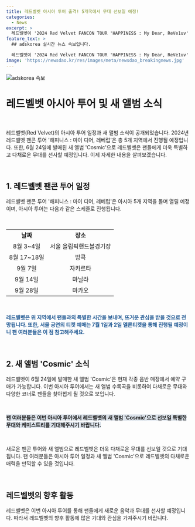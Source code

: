 ```yaml
---
title: 레드벨벳 아시아 투어 출격! 5개국에서 무대 선보일 예정!
categories:
  - News
excerpt: >
  레드벨벳이 '2024 Red Velvet FANCON TOUR 'HAPPINESS : My Dear, ReVe1uv' (2024 레드벨벳 팬콘 투어 '해피니스 : 마이 디어, 레베럽') 아시아 투어 일정을 공개했다. 그들은 8월 3~4일에 서울 공연을 시작으로 방콕, 자카르타, 마닐라, 마카오에서도 공연을 펼칠 예정이며, 신곡과 다양한 무대를 선보일 예정이다. 레드벨벳의 아시아 투어는 7월 1일과 2일 멜론티켓을 통해 티켓 예매가 시작될 예정으로, 팬들의 뜨거운 관심이 기대된다. 현재 그들의 새 앨범 'Cosmic'은 예약 구매가 가능하다.
feature_text: >
  ## adskorea 실시간 뉴스 속보입니다.

  레드벨벳이 '2024 Red Velvet FANCON TOUR 'HAPPINESS : My Dear, ReVe1uv' (2024 레드벨벳 팬콘 투어 '해피니스 : 마이 디어, 레베럽') 아시아 투어 일정을 공개했다. 그들은 8월 3~4일에 서울 공연을 시작으로 방콕, 자카르타, 마닐라, 마카오에서도 공연을 펼칠 예정이며, 신곡과 다양한 무대를 선보일 예정이다. 레드벨벳의 아시아 투어는 7월 1일과 2일 멜론티켓을 통해 티켓 예매가 시작될 예정으로, 팬들의 뜨거운 관심이 기대된다. 현재 그들의 새 앨범 'Cosmic'은 예약 구매가 가능하다.
image: 'https://newsdao.kr/res/images/meta/newsdao_breakingnews.jpg'
---
```


<p><img src="https://newsdao.kr/res/images/meta/newsdao_breakingnews.jpg" alt="adskorea 속보" /></p>

<h1 data-ke-size="size26">레드벨벳 아시아 투어 및 새 앨범 소식</h1>

<p data-ke-size="size16">&nbsp;</p>

<p>레드벨벳(Red Velvet)의 아시아 투어 일정과 새 앨범 소식이 공개되었습니다. 2024년 레드벨벳 팬콘 투어 '해피니스 : 마이 디어, 레베럽'은 총 5개 지역에서 진행될 예정입니다. 또한, 6월 24일에 발매된 새 앨범 'Cosmic'으로 레드벨벳은 팬들에게 더욱 특별하고 다채로운 무대를 선사할 예정입니다. 이제 자세한 내용을 살펴보겠습니다.</p>

<p data-ke-size="size16">&nbsp;</p>

<h2 data-ke-size="size24">1. 레드벨벳 팬콘 투어 일정</h2>

<p data-ke-size="size16">레드벨벳 팬콘 투어 '해피니스 : 마이 디어, 레베럽'은 아시아 5개 지역을 돌며 열릴 예정이며, 아시아 투어는 다음과 같은 스케줄로 진행됩니다.</p>

<p data-ke-size="size16">&nbsp;</p>

<table>
  <tr>
    <td style="text-align: center; height: 17px;"><b>날짜</b></td>
    <td style="text-align: center; height: 17px;"><b>장소</b></td>
  </tr>
  <tr>
    <td style="text-align: center; height: 17px;">8월 3~4일</td>
    <td style="text-align: center; height: 17px;">서울 올림픽핸드볼경기장</td>
  </tr>
  <tr>
    <td style="text-align: center; height: 17px;">8월 17~18일</td>
    <td style="text-align: center; height: 17px;">방콕</td>
  </tr>
  <tr>
    <td style="text-align: center; height: 17px;">9월 7일</td>
    <td style="text-align: center; height: 17px;">자카르타</td>
  </tr>
  <tr>
    <td style="text-align: center; height: 17px;">9월 14일</td>
    <td style="text-align: center; height: 17px;">마닐라</td>
  </tr>
  <tr>
    <td style="text-align: center; height: 17px;">9월 28일</td>
    <td style="text-align: center; height: 17px;">마카오</td>
  </tr>
</table>

<p data-ke-size="size16">&nbsp;</p>

<p><b><span style="color: #1a5490;">레드벨벳은 위 지역에서 팬들과의 특별한 시간을 보내며, 뜨거운 관심을 받을 것으로 전망됩니다. 또한, 서울 공연의 티켓 예매는 7월 1일과 2일 멜론티켓을 통해 진행될 예정이니 팬 여러분들은 이 점 참고해주세요.</span></b></p>

<p data-ke-size="size16">&nbsp;</p>

<h2 data-ke-size="size24">2. 새 앨범 'Cosmic' 소식</h2>

<p data-ke-size="size16">레드벨벳이 6월 24일에 발매한 새 앨범 'Cosmic'은 현재 각종 음반 매장에서 예약 구매가 가능합니다. 이번 아시아 투어에서는 새 앨범 수록곡을 비롯하여 다채로운 무대와 다양한 코너로 팬들을 찾아뵙게 될 것으로 보입니다.</p>

<p data-ke-size="size16">&nbsp;</p>

<p><b><span style="background-color: #21538527;">팬 여러분들은 이번 아시아 투어에서 레드벨벳의 새 앨범 'Cosmic'으로 선보일 특별한 무대와 케미스트리를 기대해주시기 바랍니다.</span></b></p>

<p data-ke-size="size16">&nbsp;</p>

<p data-ke-size="size16">새로운 팬콘 투어와 새 앨범으로 레드벨벳은 더욱 다채로운 무대를 선보일 것으로 기대됩니다. 팬 여러분들은 아시아 투어 일정과 새 앨범 'Cosmic'으로 레드벨벳의 다채로운 매력을 만끽할 수 있을 것입니다.</p>

<p data-ke-size="size16">&nbsp;</p>

<h2 data-ke-size="size24">레드벨벳의 향후 활동</h2>

<p data-ke-size="size16">레드벨벳은 이번 아시아 투어를 통해 팬들에게 새로운 음악과 무대를 선사할 예정입니다. 따라서 레드벨벳의 향후 활동에 많은 기대와 관심을 가져주시기 바랍니다.</p>

<p data-ke-size="size16">&nbsp;</p>

